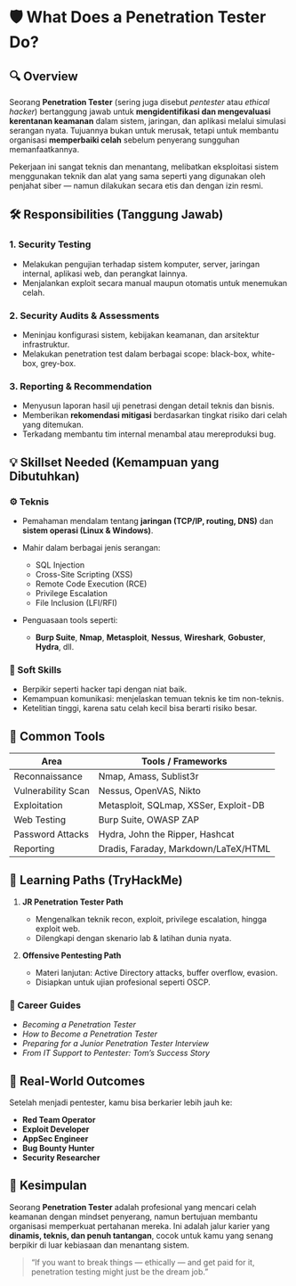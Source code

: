 # 🛡️ What Does a Penetration Tester Do?

## 🔍 Overview

Seorang **Penetration Tester** (sering juga disebut *pentester* atau *ethical hacker*) bertanggung jawab untuk **mengidentifikasi dan mengevaluasi kerentanan keamanan** dalam sistem, jaringan, dan aplikasi melalui simulasi serangan nyata. Tujuannya bukan untuk merusak, tetapi untuk membantu organisasi **memperbaiki celah** sebelum penyerang sungguhan memanfaatkannya.

Pekerjaan ini sangat teknis dan menantang, melibatkan eksploitasi sistem menggunakan teknik dan alat yang sama seperti yang digunakan oleh penjahat siber — namun dilakukan secara etis dan dengan izin resmi.

## 🛠 Responsibilities (Tanggung Jawab)

### 1. **Security Testing**

* Melakukan pengujian terhadap sistem komputer, server, jaringan internal, aplikasi web, dan perangkat lainnya.
* Menjalankan exploit secara manual maupun otomatis untuk menemukan celah.

### 2. **Security Audits & Assessments**

* Meninjau konfigurasi sistem, kebijakan keamanan, dan arsitektur infrastruktur.
* Melakukan penetration test dalam berbagai scope: black-box, white-box, grey-box.

### 3. **Reporting & Recommendation**

* Menyusun laporan hasil uji penetrasi dengan detail teknis dan bisnis.
* Memberikan **rekomendasi mitigasi** berdasarkan tingkat risiko dari celah yang ditemukan.
* Terkadang membantu tim internal menambal atau mereproduksi bug.

## 💡 Skillset Needed (Kemampuan yang Dibutuhkan)

### ⚙️ Teknis

* Pemahaman mendalam tentang **jaringan (TCP/IP, routing, DNS)** dan **sistem operasi (Linux & Windows)**.
* Mahir dalam berbagai jenis serangan:

  * SQL Injection
  * Cross-Site Scripting (XSS)
  * Remote Code Execution (RCE)
  * Privilege Escalation
  * File Inclusion (LFI/RFI)
* Penguasaan tools seperti:

  * **Burp Suite**, **Nmap**, **Metasploit**, **Nessus**, **Wireshark**, **Gobuster**, **Hydra**, dll.

### 💬 Soft Skills

* Berpikir seperti hacker tapi dengan niat baik.
* Kemampuan komunikasi: menjelaskan temuan teknis ke tim non-teknis.
* Ketelitian tinggi, karena satu celah kecil bisa berarti risiko besar.

## 🔧 Common Tools

| Area               | Tools / Frameworks                    |
| ------------------ | ------------------------------------- |
| Reconnaissance     | Nmap, Amass, Sublist3r                |
| Vulnerability Scan | Nessus, OpenVAS, Nikto                |
| Exploitation       | Metasploit, SQLmap, XSSer, Exploit-DB |
| Web Testing        | Burp Suite, OWASP ZAP                 |
| Password Attacks   | Hydra, John the Ripper, Hashcat       |
| Reporting          | Dradis, Faraday, Markdown/LaTeX/HTML  |

## 🧭 Learning Paths (TryHackMe)

1. **JR Penetration Tester Path**

   * Mengenalkan teknik recon, exploit, privilege escalation, hingga exploit web.
   * Dilengkapi dengan skenario lab & latihan dunia nyata.

2. **Offensive Pentesting Path**

   * Materi lanjutan: Active Directory attacks, buffer overflow, evasion.
   * Disiapkan untuk ujian profesional seperti OSCP.

### 📘 Career Guides

* *Becoming a Penetration Tester*
* *How to Become a Penetration Tester*
* *Preparing for a Junior Penetration Tester Interview*
* *From IT Support to Pentester: Tom’s Success Story*

## 🎯 Real-World Outcomes

Setelah menjadi pentester, kamu bisa berkarier lebih jauh ke:

* **Red Team Operator**
* **Exploit Developer**
* **AppSec Engineer**
* **Bug Bounty Hunter**
* **Security Researcher**

## 📌 Kesimpulan

Seorang **Penetration Tester** adalah profesional yang mencari celah keamanan dengan mindset penyerang, namun bertujuan membantu organisasi memperkuat pertahanan mereka. Ini adalah jalur karier yang **dinamis, teknis, dan penuh tantangan**, cocok untuk kamu yang senang berpikir di luar kebiasaan dan menantang sistem.

> “If you want to break things — ethically — and get paid for it, penetration testing might just be the dream job.”
